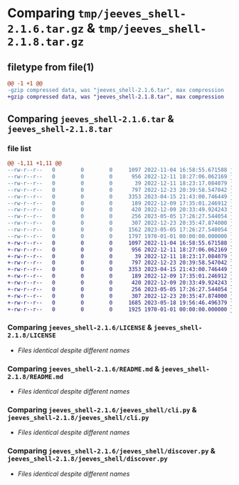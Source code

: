 # Comparing `tmp/jeeves_shell-2.1.6.tar.gz` & `tmp/jeeves_shell-2.1.8.tar.gz`

## filetype from file(1)

```diff
@@ -1 +1 @@
-gzip compressed data, was "jeeves_shell-2.1.6.tar", max compression
+gzip compressed data, was "jeeves_shell-2.1.8.tar", max compression
```

## Comparing `jeeves_shell-2.1.6.tar` & `jeeves_shell-2.1.8.tar`

### file list

```diff
@@ -1,11 +1,11 @@
--rw-r--r--   0        0        0     1097 2022-11-04 16:58:55.671588 jeeves_shell-2.1.6/LICENSE
--rw-r--r--   0        0        0      956 2022-12-11 18:27:06.062169 jeeves_shell-2.1.6/README.md
--rw-r--r--   0        0        0       39 2022-12-11 18:23:17.084079 jeeves_shell-2.1.6/jeeves_shell/__init__.py
--rw-r--r--   0        0        0      797 2022-12-23 20:39:58.547042 jeeves_shell-2.1.6/jeeves_shell/cli.py
--rw-r--r--   0        0        0     3353 2023-04-15 21:43:00.746449 jeeves_shell-2.1.6/jeeves_shell/discover.py
--rw-r--r--   0        0        0      189 2022-12-09 17:35:01.246912 jeeves_shell-2.1.6/jeeves_shell/entry_points.py
--rw-r--r--   0        0        0      420 2022-12-09 20:33:49.924243 jeeves_shell-2.1.6/jeeves_shell/errors.py
--rw-r--r--   0        0        0      256 2023-05-05 17:26:27.544054 jeeves_shell-2.1.6/jeeves_shell/import_by_path.py
--rw-r--r--   0        0        0      307 2022-12-23 20:35:47.874000 jeeves_shell-2.1.6/jeeves_shell/jeeves.py
--rw-r--r--   0        0        0     1562 2023-05-05 17:26:27.548054 jeeves_shell-2.1.6/pyproject.toml
--rw-r--r--   0        0        0     1797 1970-01-01 00:00:00.000000 jeeves_shell-2.1.6/PKG-INFO
+-rw-r--r--   0        0        0     1097 2022-11-04 16:58:55.671588 jeeves_shell-2.1.8/LICENSE
+-rw-r--r--   0        0        0      956 2022-12-11 18:27:06.062169 jeeves_shell-2.1.8/README.md
+-rw-r--r--   0        0        0       39 2022-12-11 18:23:17.084079 jeeves_shell-2.1.8/jeeves_shell/__init__.py
+-rw-r--r--   0        0        0      797 2022-12-23 20:39:58.547042 jeeves_shell-2.1.8/jeeves_shell/cli.py
+-rw-r--r--   0        0        0     3353 2023-04-15 21:43:00.746449 jeeves_shell-2.1.8/jeeves_shell/discover.py
+-rw-r--r--   0        0        0      189 2022-12-09 17:35:01.246912 jeeves_shell-2.1.8/jeeves_shell/entry_points.py
+-rw-r--r--   0        0        0      420 2022-12-09 20:33:49.924243 jeeves_shell-2.1.8/jeeves_shell/errors.py
+-rw-r--r--   0        0        0      256 2023-05-05 17:26:27.544054 jeeves_shell-2.1.8/jeeves_shell/import_by_path.py
+-rw-r--r--   0        0        0      307 2022-12-23 20:35:47.874000 jeeves_shell-2.1.8/jeeves_shell/jeeves.py
+-rw-r--r--   0        0        0     1685 2023-05-18 19:56:46.496379 jeeves_shell-2.1.8/pyproject.toml
+-rw-r--r--   0        0        0     1925 1970-01-01 00:00:00.000000 jeeves_shell-2.1.8/PKG-INFO
```

### Comparing `jeeves_shell-2.1.6/LICENSE` & `jeeves_shell-2.1.8/LICENSE`

 * *Files identical despite different names*

### Comparing `jeeves_shell-2.1.6/README.md` & `jeeves_shell-2.1.8/README.md`

 * *Files identical despite different names*

### Comparing `jeeves_shell-2.1.6/jeeves_shell/cli.py` & `jeeves_shell-2.1.8/jeeves_shell/cli.py`

 * *Files identical despite different names*

### Comparing `jeeves_shell-2.1.6/jeeves_shell/discover.py` & `jeeves_shell-2.1.8/jeeves_shell/discover.py`

 * *Files identical despite different names*

